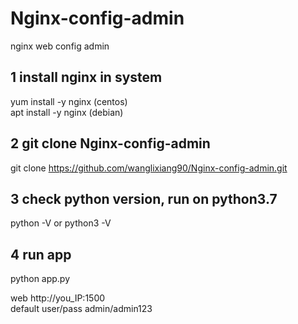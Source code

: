 # Nginx-config-admin
nginx web config admin

## 1 install nginx in system
yum install -y nginx  (centos)<br>
apt install -y nginx  (debian)

## 2 git clone Nginx-config-admin
git clone https://github.com/wanglixiang90/Nginx-config-admin.git

## 3 check python version, run on python3.7
python -V  or python3 -V

## 4 run app
python app.py

web http://you_IP:1500<br>
default user/pass  admin/admin123

